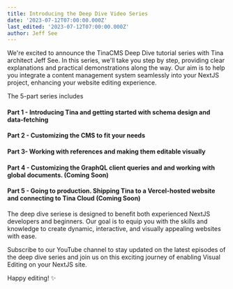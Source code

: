 ```yaml
---
title: Introducing the Deep Dive Video Series
date: '2023-07-12T07:00:00.000Z'
last_edited: '2023-07-12T07:00:00.000Z'
author: Jeff See
---
```


We're excited to announce the TinaCMS Deep Dive tutorial series with Tina architect Jeff See. In this series, we'll take you step by step, providing clear explanations and practical demonstrations along the way. Our aim is to help you integrate a content management system seamlessly into your NextJS project, enhancing your website editing experience.

The 5-part series includes

#### Part 1 - Introducing Tina and getting started with schema design and data-fetching

<Youtube embedSrc="https://youtu.be/PcgnJDILv4w" />

#### Part 2 - Customizing the CMS to fit your needs

<Youtube embedSrc="https://youtu.be/amSRwAbgMR0" />

#### Part 3- Working with references and making them editable visually

<Youtube embedSrc="https://youtu.be/amSRwAbgMR0" />

#### Part 4 - Customizing the GraphQL client queries and and working with global documents. (Coming Soon)

#### Part 5 - Going to production. Shipping Tina to a Vercel-hosted website and connecting to Tina Cloud (Coming Soon)

The deep dive seriese is designed to benefit both experienced NextJS developers and beginners. Our goal is to equip you with the skills and knowledge to create dynamic, interactive, and visually appealing websites with ease.

Subscribe to our YouTube channel to stay updated on the latest episodes of the deep dive series and join us on this exciting journey of enabling Visual Editing on your NextJS site.

Happy editing! ✨
